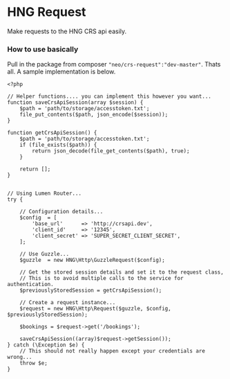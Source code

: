 # HNG Request

Make requests to the HNG CRS api easily.


### How to use basically

Pull in the package from composer `"neo/crs-request":"dev-master"`. Thats all. A sample implementation is below.

    <?php

    // Helper functions.... you can implement this however you want...
    function saveCrsApiSession(array $session) {
        $path = 'path/to/storage/accesstoken.txt';
        file_put_contents($path, json_encode($session));
    }

    function getCrsApiSession() {
        $path = 'path/to/storage/accesstoken.txt';
        if (file_exists($path)) {
            return json_decode(file_get_contents($path), true);
        }

        return [];
    }


    // Using Lumen Router...
    try {

        // Configuration details...
        $config  = [
            'base_url'      => 'http://crsapi.dev',
            'client_id'     => '12345',
            'client_secret' => 'SUPER_SECRET_CLIENT_SECRET',
        ];

        // Use Guzzle...
        $guzzle  = new HNG\Http\GuzzleRequest($config);

        // Get the stored session details and set it to the request class,
        // This is to avoid multiple calls to the service for authentication.
        $previouslyStoredSession = getCrsApiSession();

        // Create a request instance...
        $request = new HNG\Http\Request($guzzle, $config, $previouslyStoredSession);

        $bookings = $request->get('/bookings');

        saveCrsApiSession((array)$request->getSession());
    } catch (\Exception $e) {
        // This should not really happen except your credentials are wrong...
        throw $e;
    }

